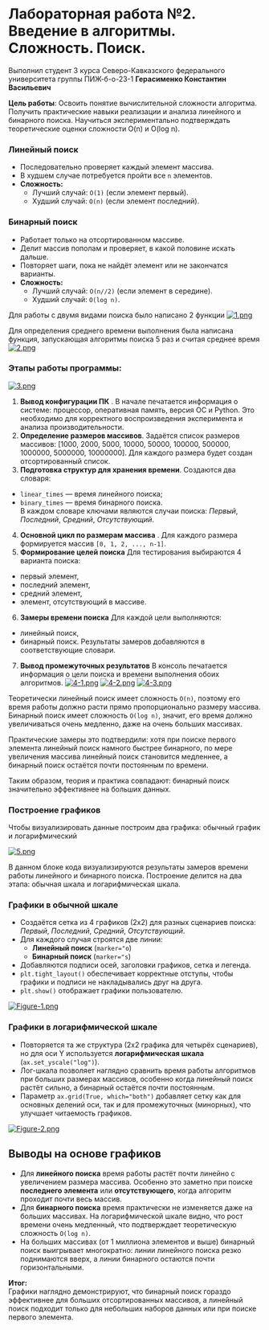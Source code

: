 # Лабораторная работа №2. Введение в алгоритмы. Сложность. Поиск.

Выполнил студент 3 курса Северо-Кавказского федерального университета группы ПИЖ-б-о-23-1 **Герасименко Константин Васильевич**

**Цель работы**: Освоить понятие вычислительной сложности алгоритма. Получить практические навыки реализации и анализа линейного и бинарного поиска. Научиться экспериментально подтверждать теоретические оценки сложности O(n) и O(log n).

### Линейный поиск
- Последовательно проверяет каждый элемент массива.
- В худшем случае потребуется пройти все `n` элементов.
- **Сложность:**
  - Лучший случай: `O(1)` (если элемент первый).
  - Худший случай: `O(n)` (если элемент последний).

### Бинарный поиск
- Работает только на отсортированном массиве.
- Делит массив пополам и проверяет, в какой половине искать дальше.
- Повторяет шаги, пока не найдёт элемент или не закончатся варианты.
- **Сложность:**  
  - Лучший случай: `O(n//2)` (если элемент в середине).
  - Худший случай: `O(log n)`.

Для работы с двумя видами поиска было написано 2 функции
[![1.png](https://i.postimg.cc/MG9SpDmm/1.png)](https://postimg.cc/1gVTWDT8)

Для определения среднего времени выполнения была написана функция, запускающая алгоритмы поиска 5 раз и считая среднее время
[![2.png](https://i.postimg.cc/7h8TY04X/2.png)](https://postimg.cc/MM5G9cvj)

### Этапы работы программы:
[![3.png](https://i.postimg.cc/3RVJKTXT/3.png)](https://postimg.cc/ZBPhcXs7)
1. **Вывод конфигурации ПК** . В начале печатается информация о системе: процессор, оперативная память, версия ОС и Python. Это необходимо для корректного воспроизведения эксперимента и анализа производительности.
2. **Определение размеров массивов**. Задаётся список размеров массивов:  [1000, 2000, 5000, 10000, 50000, 100000, 500000, 1000000, 5000000, 10000000]. Для каждого размера будет создан отсортированный список.
3. **Подготовка структур для хранения времени**. Создаются два словаря:
- `linear_times` — время линейного поиска;  
- `binary_times` — время бинарного поиска.  
В каждом словаре ключами являются случаи поиска: *Первый*, *Последний*, *Средний*, *Отсутствующий*.
4. **Основной цикл по размерам массива** . Для каждого размера формируется массив `[0, 1, 2, ..., n-1]`.
5. **Формирование целей поиска**  Для тестирования выбираются 4 варианта поиска:
- первый элемент,
- последний элемент,
- средний элемент,
- элемент, отсутствующий в массиве.
6. **Замеры времени поиска**
Для каждой цели выполняются:
- линейный поиск,
- бинарный поиск.
Результаты замеров добавляются в соответствующие словари.
7. **Вывод промежуточных результатов**  В консоль печатается информация о цели поиска и времени выполнения обоих алгоритмов.
[![4-1.png](https://i.postimg.cc/d0HwQY20/4-1.png)](https://postimg.cc/nsD6TNw8)
[![4-2.png](https://i.postimg.cc/52pMpVkm/4-2.png)](https://postimg.cc/XrZh7TWZ)
[![4-3.png](https://i.postimg.cc/DyFDNNGp/4-3.png)](https://postimg.cc/jCgZwZZy)


Теоретически линейный поиск имеет сложность `O(n)`, поэтому его время работы должно расти прямо пропорционально размеру массива. Бинарный поиск имеет сложность `O(log n)`, значит, его время должно увеличиваться очень медленно, даже на очень больших массивах.

Практические замеры это подтвердили: хотя при поиске первого элемента линейный поиск намного быстрее бинарного, по мере увеличения массива линейный поиск становится медленнее, а бинарный поиск остаётся почти постоянным по времени.

Таким образом, теория и практика совпадают: бинарный поиск значительно эффективнее на больших данных.

### Построение графиков
Чтобы визуализировать данные построим два графика: обычный график и логарифмический

[![5.png](https://i.postimg.cc/QxdyJT1H/5.png)](https://postimg.cc/3Wz1KWLT)

В данном блоке кода визуализируются результаты замеров времени работы линейного и бинарного поиска. Построение делится на два этапа: обычная шкала и логарифмическая шкала.

### Графики в обычной шкале
- Создаётся сетка из 4 графиков (2x2) для разных сценариев поиска: *Первый*, *Последний*, *Средний*, *Отсутствующий*.  
- Для каждого случая строятся две линии:
  - **Линейный поиск** (`marker="o`)  
  - **Бинарный поиск** (`marker="s`)  
- Добавляются подписи осей, заголовки графиков, сетка и легенда.  
- `plt.tight_layout()` обеспечивает корректные отступы, чтобы графики и подписи не накладывались друг на друга.  
- `plt.show()` отображает графики пользователю.

[![Figure-1.png](https://i.postimg.cc/YqKMbkM5/Figure-1.png)](https://postimg.cc/mhwvgvcj)

### Графики в логарифмической шкале
- Повторяется та же структура (2x2 графика для четырёх сценариев), но для оси Y используется **логарифмическая шкала** (`ax.set_yscale("log")`).
- Лог-шкала позволяет наглядно сравнить время работы алгоритмов при больших размерах массивов, особенно когда линейный поиск растёт сильно, а бинарный остаётся почти постоянным.
- Параметр `ax.grid(True, which="both")` добавляет сетку как для основных делений оси, так и для промежуточных (минорных), что улучшает читаемость графиков.

[![Figure-2.png](https://i.postimg.cc/hv9FHzcH/Figure-2.png)](https://postimg.cc/D4yYGzWg)

## Выводы на основе графиков

- Для **линейного поиска** время работы растёт почти линейно с увеличением размера массива. Особенно это заметно при поиске **последнего элемента** или **отсутствующего**, когда алгоритм проходит почти весь массив.  
- Для **бинарного поиска** время практически не изменяется даже на больших массивах. На логарифмической шкале видно, что рост времени очень медленный, что подтверждает теоретическую сложность `O(log n)`.  
- На больших массивах (от 1 миллиона элементов и выше) бинарный поиск выигрывает многократно: линии линейного поиска резко поднимаются вверх, а линии бинарного остаются почти горизонтальными.  

**Итог:**  
Графики наглядно демонстрируют, что бинарный поиск гораздо эффективнее для больших отсортированных массивов, а линейный поиск подходит только для небольших наборов данных или при поиске первого элемента.







